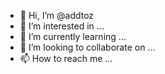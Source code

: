 - 👋 Hi, I’m @addtoz
- 👀 I’m interested in ...
- 🌱 I’m currently learning ...
- 💞️ I’m looking to collaborate on ...
- 📫 How to reach me ...

<!---
addtoz/addtoz is a ✨ special ✨ repository because its `README.md` (this file) appears on your GitHub profile.
You can click the Preview link to take a look at your changes.
--->
